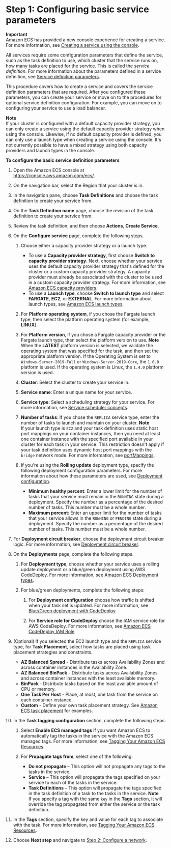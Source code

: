 # Step 1: Configuring basic service parameters<a name="basic-service-params"></a>

**Important**  
Amazon ECS has provided a new console experience for creating a service\. For more information, see [Creating a service using the console](create-service-console-v2.md)\.

All services require some configuration parameters that define the service, such as the task definition to use, which cluster that the service runs on, how many tasks are placed for the service\. This is called the *service definition*\. For more information about the parameters defined in a service definition, see [Service definition parameters](service_definition_parameters.md)\.

This procedure covers how to create a service and covers the service definition parameters that are required\. After you configured these parameters, you can create your service or move on to the procedures for optional service definition configuration\. For example, you can move on to configuring your service to use a load balancer\.

**Note**  
If your cluster is configured with a default capacity provider strategy, you can only create a service using the default capacity provider strategy when using the console\. Likewise, if no default capacity provider is defined, you can only use a launch type when creating a service using the console\. It's not currently possible to have a mixed strategy using both capacity providers and launch types in the console\.

**To configure the basic service definition parameters**

1. Open the Amazon ECS console at [https://console\.aws\.amazon\.com/ecs/](https://console.aws.amazon.com/ecs/)\.

1. On the navigation bar, select the Region that your cluster is in\.

1. In the navigation pane, choose **Task Definitions** and choose the task definition to create your service from\.

1. On the **Task Definition name** page, choose the revision of the task definition to create your service from\.

1. Review the task definition, and then choose **Actions**, **Create Service**\.

1. On the **Configure service** page, complete the following steps\.

   1. Choose either a capacity provider strategy or a launch type\.
      + To use a **Capacity provider strategy**, first choose **Switch to capacity provider strategy**\. Next, choose whether your service uses the default capacity provider strategy that's defined for the cluster or a custom capacity provider strategy\. A capacity provider must already be associated with the cluster to be used in a custom capacity provider strategy\. For more information, see [Amazon ECS capacity providers](cluster-capacity-providers.md)\.
      + To use a **Launch type**, choose **Switch to launch type** and select **FARGATE**, **EC2**, or **EXTERNAL**\. For more information about launch types, see [Amazon ECS launch types](launch_types.md)\.

   1. For **Platform operating system**, if you chose the Fargate launch type, then select the platform operating system \(for example, **LINUX**\)\.

   1. For **Platform version**, if you chose a Fargate capacity provider or the Fargate launch type, then select the platform version to use\.
**Note**  
When the **LATEST** platform version is selected, we validate the operating system that was specified for the task, and then set the appropriate platform version\. If the Operating System is set to `Windows-Server-2019-Full` or `Windows-Server-2019-Core`, the `1.0.0` platform is used\. If the operating system is Linux, the `1.4.0` platform version is used\.

   1. **Cluster**: Select the cluster to create your service in\.

   1. **Service name**: Enter a unique name for your service\. 

   1. **Service type**: Select a scheduling strategy for your service\. For more information, see [Service scheduler concepts](ecs_services.md#service_scheduler)\.

   1. **Number of tasks**: If you chose the `REPLICA` service type, enter the number of tasks to launch and maintain on your cluster\.
**Note**  
If your launch type is `EC2` and your task definition uses static host port mappings on your container instances, then you need at least one container instance with the specified port available in your cluster for each task in your service\. This restriction doesn't apply if your task definition uses dynamic host port mappings with the `bridge` network mode\. For more information, see [portMappings](task_definition_parameters.md#ContainerDefinition-portMappings)\.

   1. If you're using the **Rolling update** deployment type, specify the following deployment configuration parameters\. For more information about how these parameters are used, see [Deployment configuration](service_definition_parameters.md#sd-deploymentconfiguration)\.
      + **Minimum healthy percent**: Enter a lower limit for the number of tasks that your service must remain in the `RUNNING` state during a deployment\. Specify the number as a percentage of the desired number of tasks\. This number must be a whole number\.
      + **Maximum percent**: Enter an upper limit for the number of tasks that your service allows in the `RUNNING` or `PENDING` state during a deployment\. Specify the number as a percentage of the desired number of tasks\. This number must be a whole number\.

1. For **Deployment circuit breaker**, choose the deployment circuit breaker logic\. For more information, see [Deployment circuit breaker](deployment-circuit-breaker.md)\.

1. On the **Deployments** page, complete the following steps\.

   1. For **Deployment type**, choose whether your service uses a rolling update deployment or a blue/green deployment using AWS CodeDeploy\. For more information, see [Amazon ECS Deployment types](deployment-types.md)\.

   1. For blue/green deployments, complete the following steps:

      1. For **Deployment configuration** choose how traffic is shifted when your task set is updated\. For more information, see [Blue/Green deployment with CodeDeploy](deployment-type-bluegreen.md)

      1. For **Service role for CodeDeploy** choose the IAM service role for AWS CodeDeploy\. For more information, see [Amazon ECS CodeDeploy IAM Role](codedeploy_IAM_role.md)

1. \(Optional\) If you selected the EC2 launch type and the `REPLICA` service type, for **Task Placement**, select how tasks are placed using task placement strategies and constraints\. 
   + **AZ Balanced Spread** \- Distribute tasks across Availability Zones and across container instances in the Availability Zone\.
   + **AZ Balanced BinPack** \- Distribute tasks across Availability Zones and across container instances with the least available memory\.
   + **BinPack** \- Distribute tasks based on the least available amount of CPU or memory\.
   + **One Task Per Host** \- Place, at most, one task from the service on each container instance\.
   + **Custom** \- Define your own task placement strategy\. See [Amazon ECS task placement](task-placement.md) for examples\.

1. In the **Task tagging configuration** section, complete the following steps:

   1. Select **Enable ECS managed tags** if you want Amazon ECS to automatically tag the tasks in the service with the Amazon ECS managed tags\. For more information, see [Tagging Your Amazon ECS Resources](https://docs.aws.amazon.com/AmazonECS/latest/developerguide/ecs-using-tags.html)\.

   1. For **Propagate tags from**, select one of the following:
      + **Do not propagate** – This option will not propagate any tags to the tasks in the service\.
      + **Service** – This option will propagate the tags specified on your service to each of the tasks in the service\.
      + **Task Definitions** – This option will propagate the tags specified in the task definition of a task to the tasks in the service\.
**Note**  
If you specify a tag with the same `key` in the **Tags** section, it will override the tag propagated from either the service or the task definition\.

1. In the **Tags** section, specify the key and value for each tag to associate with the task\. For more information, see [Tagging Your Amazon ECS Resources](https://docs.aws.amazon.com/AmazonECS/latest/developerguide/ecs-using-tags.html)\.

1. Choose **Next step** and navigate to [Step 2: Configure a network](service-configure-network.md)\.